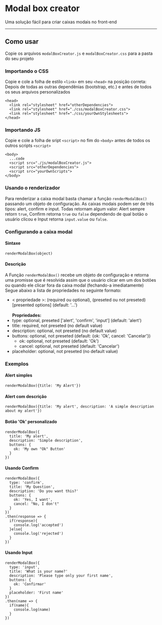 # Modal box creator
 Uma solução fácil para criar caixas modais no front-end
 
___
 
## Como usar
 Copie os arquivos `modalBoxCreator.js` e `modalBoxCreator.css` para a pasta do seu projeto

### Importando o CSS
 Copie e cole a folha de estilo `<link>` em seu `<head>` na posição correta: Depois de todas as outras dependênias (bootstrap, etc.) e antes de todos os seus arquivos personalizados
 ```
 <head>
   <link rel="stylesheet" href="otherDependencies">
   <link rel="stylesheet" href="./css/modalBoxCreator.css">
   <link rel="stylesheet" href="./css/yourOwnStylesheets">
 </head>
 ```
 
 ### Importando JS
  Copie e cole a folha de sript `<script>` no fim do `<body>` antes de todos os outros scripts `<script>`
 ```
 <body>
   ...code
   <script src="./js/modalBoxCreator.js">
   <script src="otherDependencies">
   <script src="yourOwnScripts">
 </body>
 ```
 
 ### Usando o renderizador
  Para renderizar a caixa modal basta chamar a função `renderModalBox()` passando um objeto de configuração. As caixas modais podem ser de três tipos: alert, confirm e input. Todas retornam algum valor: Alert sempre retorn `true`, Confirm retorna `true` ou `false` dependendo de qual botão o usuário clicou e Input retorna `input.value` ou `false`.
<br>
### Configurando a caixa modal
#### Sintaxe 
 `renderModalBox(object)`
#### Descrição
 A Função `renderModalBox()` recebe um objeto de configuração e retorna uma promisse que é resolvida assim que o usuário clicar em um dos botões ou quando ele clicar fora da caixa modal (fechando-a imediatamente)
 Segue abaixo a lista de propriedades no seguinte formato:
  * < propriedade >: (required ou optional), (preseted ou not preseted) [presented options] (default: '...')
 <br><br>
 **Propriedades:**
  * type: optional, preseted ['alert', 'confirm', 'input'] (default: 'alert')
  * title: required, not preseted (no default value)
  * description: optional, not preseted (no default value)
  * buttons: optional, not preseted (default: {ok: 'Ok', cancel: 'Cancelar'})
    * ok: optional, not preseted (default: 'Ok')
    * cancel: optional, not preseted (default: 'Cancelar')
  * placeholder: optional, not preseted (no default value)
  
### Exemplos
#### Alert simples
```
renderModalBox({title: 'My Alert'})
```
#### Alert com descrição
```
renderModalBox({title: 'My alert', description: 'A simple description about my alert'})
```
#### Botão 'Ok' personalizado
```
renderModalBox({
  title: 'My alert',
  description: 'Simple description',
  buttons: {
    ok: 'My own "Ok" Button'
  }
})
```
#### Usando Confirm
```
renderModalBox({
  type: 'confirm',
  title: 'My Question',
  description: 'Do you want this?'
  buttons: {
    ok: 'Yes, I want',
    cancel: "No, I don't"
  }
})
.then(response => {
  if(response){
    console.log('accepted')
  }else{
    console.log('rejected')
  }
})
```

#### Usando Input
```
renderModalBox({
  type: 'input',
  title: 'What is your name?'
  description: 'Please type only your first name',
  buttons: {
    ok: 'Confirmar'
  }
  placeholder: 'First name'
})
.then(name => {
  if(name){
    console.log(name)
  }
})
```
